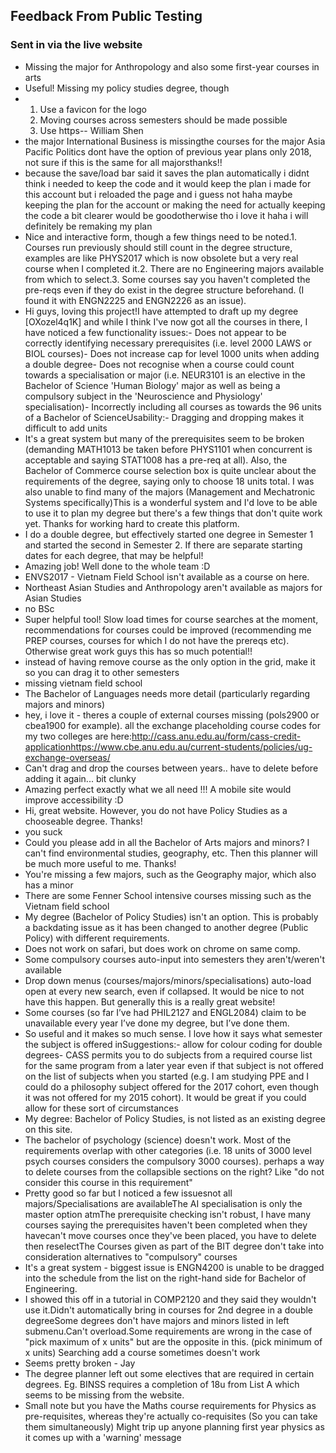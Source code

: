 ## Feedback From Public Testing

### Sent in via the live website

* Missing the major for Anthropology and also some first-year courses in arts
* Useful! Missing my policy studies degree, though
* 1. Use a favicon for the logo 
    2. Moving courses across semesters should be made possible
    3. Use https-- William Shen
* the major International Business is missingthe courses for the major Asia Pacific Politics dont have the option of previous year plans only 2018, not sure if this is the same for all majorsthanks!!
* because the save/load bar said it saves the plan automatically i didnt think i needed to keep the code and it would keep the plan i made for this account but i reloaded the page and i guess not haha maybe keeping the plan for the account or making the need for actually keeping the code a bit clearer would be goodotherwise tho i love it haha i will definitely be remaking my plan
* Nice and interactive form, though a few things need to be noted.1. Courses run previously should still count in the degree structure, examples are like PHYS2017 which is now obsolete but a very real course when I completed it.2. There are no Engineering majors available from which to select.3. Some courses say you haven't completed the pre-reqs even if they do exist in the degree structure beforehand. (I found it with ENGN2225 and ENGN2226 as an issue).
* Hi guys, loving this project!I have attempted to draft up my degree [OXozel4q1K] and while I think I've now got all the courses in there, I have noticed a few functionality issues:- Does not appear to be correctly identifying necessary prerequisites (i.e. level 2000 LAWS or BIOL courses)- Does not increase cap for level 1000 units when adding a double degree- Does not recognise when a course could count towards a specialisation or major (i.e. NEUR3101 is an elective in the Bachelor of Science 'Human Biology' major as well as being a compulsory subject in the 'Neuroscience and Physiology' specialisation)- Incorrectly including all courses as towards the 96 units of a Bachelor of ScienceUsability:- Dragging and dropping makes it difficult to add units
* It's a great system but many of the prerequisites seem to be broken (demanding MATH1013 be taken before PHYS1101 when concurrent is acceptable and saying STAT1008 has a pre-req at all). Also, the Bachelor of Commerce course selection box is quite unclear about the requirements of the degree, saying only to choose 18 units total. I was also unable to find many of the majors (Management and Mechatronic Systems specifically)This is a wonderful system and I'd love to be able to use it to plan my degree but there's a few things that don't quite work yet. Thanks for working hard to create this platform.
* I do a double degree, but effectively started one degree in Semester 1 and started the second in Semester 2. If there are separate starting dates for each degree, that may be helpful!
* Amazing job! Well done to the whole team :D
* ENVS2017 - Vietnam Field School isn't available as a course on here.
* Northeast Asian Studies and Anthropology aren't available as majors for Asian Studies
* no BSc
* Super helpful tool! Slow load times for course searches at the moment, recommendations for courses could be improved (recommending me PREP courses, courses for which I do not have the prereqs etc). Otherwise great work guys this has so much potential!!
* instead of having remove course as the only option in the grid, make it so you can drag it to other semesters
* missing vietnam field school
* The Bachelor of Languages needs more detail (particularly regarding majors and minors)
* hey, i love it - theres a couple of external courses missing (pols2900 or cbea1900 for example). all the exchange placeholding course codes for my two colleges are here:http://cass.anu.edu.au/form/cass-credit-applicationhttps://www.cbe.anu.edu.au/current-students/policies/ug-exchange-overseas/
* Can't drag and drop the courses between years.. have to delete before adding it again... bit clunky
* Amazing perfect exactly what we all need !!! A mobile site would improve accessibility :D
* Hi, great website. However, you do not have Policy Studies as a chooseable degree. Thanks!
* you suck
* Could you please add in all the Bachelor of Arts majors and minors? I can't find environmental studies, geography, etc. Then this planner will be much more useful to me. Thanks!
* You're missing a few majors, such as the Geography major, which also has a minor
* There are some Fenner School intensive courses missing such as the Vietnam field school
* My degree (Bachelor of Policy Studies) isn't an option. This is probably a backdating issue as it has been changed to another degree (Public Policy) with different requirements.
* Does not work on safari, but does work on chrome on same comp.
* Some compulsory courses auto-input into semesters they aren't/weren't available
* Drop down menus (courses/majors/minors/specialisations) auto-load open at every new search, even if collapsed. It would be nice to not have this happen. But generally this is a really great website!
* Some courses (so far I’ve had PHIL2127 and ENGL2084) claim to be unavailable every year I’ve done my degree, but I’ve done them.
* So useful and it makes so much sense. I love how it says what semester the subject is offered inSuggestions:- allow for colour coding for double degrees- CASS permits you to do subjects from a required course list for the same program from a later year even if that subject is not offered on the list of subjects when you started (e.g. I am studying PPE and I could do a philosophy subject offered for the 2017 cohort, even though it was not offered for my 2015 cohort). It would be great if you could allow for these sort of circumstances
* My degree: Bachelor of Policy Studies, is not listed as an existing degree on this site.
* The bachelor of psychology (science) doesn't work. Most of the requirements overlap with other categories (i.e. 18 units of 3000 level psych courses considers the compulsory 3000 courses). perhaps a way to delete courses from the collapsible sections on the right? Like "do not consider this course in this requirement"
* Pretty good so far but I noticed a few issuesnot all majors/Specialisations are availableThe AI specialisation is only the master option atmThe prerequisite checking isn't robust, I have many courses saying the prerequisites haven't been completed when they havecan't move courses once they've been placed, you have to delete then reselectThe Courses given as part of the BIT degree don't take into consideration alternatives to "compulsory" courses
* It's a great system - biggest issue is ENGN4200 is unable to be dragged into the schedule from the list on the right-hand side for Bachelor of Engineering.
* I showed this off in a tutorial in COMP2120 and they said they wouldn't use it.Didn't automatically bring in courses for 2nd degree in a double degreeSome degrees don't have majors and minors listed in left submenu.Can't overload.Some requirements are wrong in the case of "pick maximum of x units" but are the opposite in this. (pick minimum of x units) Searching add a course sometimes doesn't work
* Seems pretty broken - Jay
* The degree planner left out some electives that are required in certain degrees. Eg. BINSS requires a completion of 18u from List A which seems to be missing from the website.
* Small note but you have the Maths course requirements for Physics as pre-requisites, whereas they're actually co-requisites (So you can take them simultaneously) Might trip up anyone planning first year physics as it comes up with a 'warning' message